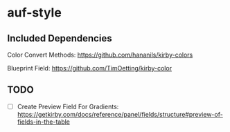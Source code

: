 # auf-style

## Included Dependencies

Color Convert Methods:
<https://github.com/hananils/kirby-colors>

Blueprint Field:
<https://github.com/TimOetting/kirby-color>


## TODO

- [ ] Create Preview Field For Gradients: <https://getkirby.com/docs/reference/panel/fields/structure#preview-of-fields-in-the-table>